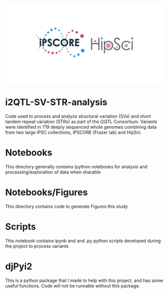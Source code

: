 <object type='image/png+xml' data='media/logos.png'>
    <object type='image/png+xml' data='media/logos.png'>
    	<img src='media/logos.png', onerror='this.src="media/logos.png"'>
    </object><br>
</object>


# i2QTL-SV-STR-analysis 
Code used to process and analyze structural variation (SVs) and short tandem repeat variation (STRs) as part of the i2QTL Consortium. Variants were identified in 719 deeply sequenced whole genomes combining data from two large iPSC collections, iPSCORE (Frazer lab) and HipSci. 

# Notebooks
This directory generally contains ipython notebooks for analysis and processing/exploration of data when sharable

# Notebooks/Figures
This directory contains code to generate Figures this study

# Scripts
This notebook contains ipynb and and .py python scripts developed during the project to process variants 


# djPyi2
This is a python package that I made to help with this project, and has some useful functions. Code will not be runnable without this package.